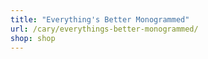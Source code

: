 ```yaml
---
title: "Everything's Better Monogrammed"
url: /cary/everythings-better-monogrammed/
shop: shop
---
```

